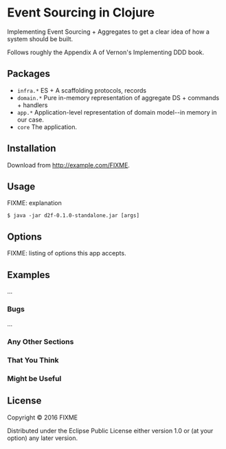 # Event Sourcing in Clojure

Implementing Event Sourcing + Aggregates to get a clear idea of how a system should be built.

Follows roughly the Appendix A of Vernon's Implementing DDD book.

## Packages

* `infra.*` ES + A scaffolding protocols, records
* `domain.*` Pure in-memory representation of aggregate DS + commands + handlers
* `app.*` Application-level representation of domain model--in memory in our case.
* `core` The application.


## Installation

Download from http://example.com/FIXME.

## Usage

FIXME: explanation

    $ java -jar d2f-0.1.0-standalone.jar [args]

## Options

FIXME: listing of options this app accepts.

## Examples

...

### Bugs

...

### Any Other Sections
### That You Think
### Might be Useful

## License

Copyright © 2016 FIXME

Distributed under the Eclipse Public License either version 1.0 or (at
your option) any later version.
